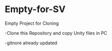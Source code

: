 # Empty-for-SV

Empty Project for Cloning

-Clone this Repository and copy Unity files in PC

-gitnore already updated
